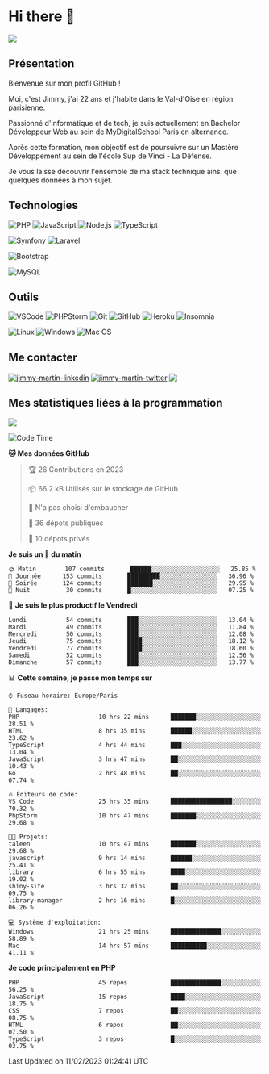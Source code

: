 # Hi there 👋

![](https://komarev.com/ghpvc/?username=jimmy-martin&color=1a1b27)

<!--
**jimmy-martin/jimmy-martin** is a ✨ _special_ ✨ repository because its `README.md` (this file) appears on your GitHub profile.

Here are some ideas to get you started:

- 🔭 I’m currently working on ...
- 🌱 I’m currently learning ...
- 👯 I’m looking to collaborate on ...
- 🤔 I’m looking for help with ...
- 💬 Ask me about ...
- 📫 How to reach me: ...
- 😄 Pronouns: ...
- ⚡ Fun fact: ...
-->

## Présentation

Bienvenue sur mon profil GitHub !

Moi, c'est Jimmy, j'ai 22 ans et j'habite dans le Val-d'Oise en région parisienne.

Passionné d'informatique et de tech, je suis actuellement en Bachelor Développeur Web au sein de MyDigitalSchool Paris en alternance.

Après cette formation, mon objectif est de poursuivre sur un Mastère Développement au sein de l'école Sup de Vinci - La Défense.

Je vous laisse découvrir l'ensemble de ma stack technique ainsi que quelques données à mon sujet.

## Technologies

<div>

![PHP](https://img.shields.io/badge/PHP-777BB4?style=for-the-badge&logo=php&logoColor=white) ![JavaScript](https://img.shields.io/badge/JavaScript-F7DF1E?style=for-the-badge&logo=javascript&logoColor=black) ![Node.js](https://img.shields.io/badge/Node.js-43853D?style=for-the-badge&logo=node.js&logoColor=white) ![TypeScript](https://img.shields.io/badge/TypeScript-007ACC?style=for-the-badge&logo=typescript&logoColor=white)

</div>
<div>

![Symfony](https://img.shields.io/badge/Symfony-092E20?style=for-the-badge&logo=symfony&logoColor=white) ![Laravel](https://img.shields.io/badge/Laravel-FF2D20?style=for-the-badge&logo=laravel&logoColor=white)

</div>
<div>

![Bootstrap](https://img.shields.io/badge/Bootstrap-563D7C?style=for-the-badge&logo=bootstrap&logoColor=white)

</div>
<div>

![MySQL](https://img.shields.io/badge/MySQL-4479A1?style=for-the-badge&logo=mysql&logoColor=white)

</div>

## Outils

![VSCode](https://img.shields.io/badge/VSCode-007ACC?style=for-the-badge&logo=visual-studio-code&logoColor=white)
![PHPStorm](http://img.shields.io/badge/-PHPStorm-181717?style=for-the-badge&logo=phpstorm&logoColor=white)
![Git](https://img.shields.io/badge/Git-E44C30?style=for-the-badge&logo=git&logoColor=white)
![GitHub](https://img.shields.io/badge/GitHub-100000?style=for-the-badge&logo=github&logoColor=white)
![Heroku](https://img.shields.io/badge/Heroku-6762a6?style=for-the-badge&logo=heroku&logoColor=white)
![Insomnia](https://img.shields.io/badge/Insomnia-5600cd?style=for-the-badge&logo=insomnia&logoColor=white)

![Linux](https://img.shields.io/badge/Linux-FCC624?style=for-the-badge&logo=linux&logoColor=white)
![Windows](https://img.shields.io/badge/Windows-0078D6?style=for-the-badge&logo=windows&logoColor=white)
![Mac OS](https://img.shields.io/badge/mac%20os-000000?style=for-the-badge&logo=apple&logoColor=white)

## Me contacter

<p>
<a href="https://www.linkedin.com/in/jimmy-martin-dev/" target="blank"><img align="center" src="https://img.shields.io/badge/-LinkedIn-0077B5?style=for-the-badge&logo=Linkedin&logoColor=white&link=https://www.linkedin.com/in/jimmy-martin-dev/" alt="jimmy-martin-linkedin"/></a>
<a href="https://twitter.com/jimmydev_" target="blank"><img align="center" src="https://img.shields.io/badge/-Twitter-1DA1F2?style=for-the-badge&logo=Twitter&logoColor=white&link=https://twitter.com/jimmydev_" alt="jimmy-martin-twitter"/></a>
 <a href="mailto:jimmy.martin952@gmail.com" target="blank"><img align="center" src="https://img.shields.io/badge/gmail-D14836?style=for-the-badge&logo=gmail&logoColor=white" /></a>
</p>

## Mes statistiques liées à la programmation

<a href="https://github-readme-stats.vercel.app/api/top-langs/?username=jimmy-martin&layout=compact">
  <img align="center" src="https://github-readme-stats.vercel.app/api/top-langs/?username=jimmy-martin&layout=compact"/>
</a>



<!--START_SECTION:waka-->
![Code Time](http://img.shields.io/badge/Code%20Time-1%2C499%20hrs%2045%20mins-blue)

**🐱 Mes données GitHub** 

> 🏆 26 Contributions en 2023
 > 
> 📦 66.2 kB Utilisés sur le stockage de GitHub 
 > 
> 🚫 N'a pas choisi d'embaucher
 > 
> 📜 36 dépots publiques 
 > 
> 🔑 10 dépots privés  
 > 
**Je suis un 🐤 du matin** 

```text
🌞 Matin        107 commits       ██████░░░░░░░░░░░░░░░░░░░   25.85 % 
🌆 Journée      153 commits       █████████░░░░░░░░░░░░░░░░   36.96 % 
🌃 Soirée       124 commits       ███████░░░░░░░░░░░░░░░░░░   29.95 % 
🌙 Nuit          30 commits       █░░░░░░░░░░░░░░░░░░░░░░░░   07.25 % 

```
📅 **Je suis le plus productif le Vendredi** 

```text
Lundi           54 commits       ███░░░░░░░░░░░░░░░░░░░░░░   13.04 % 
Mardi           49 commits       ███░░░░░░░░░░░░░░░░░░░░░░   11.84 % 
Mercredi        50 commits       ███░░░░░░░░░░░░░░░░░░░░░░   12.08 % 
Jeudi           75 commits       ████░░░░░░░░░░░░░░░░░░░░░   18.12 % 
Vendredi        77 commits       ████░░░░░░░░░░░░░░░░░░░░░   18.60 % 
Samedi          52 commits       ███░░░░░░░░░░░░░░░░░░░░░░   12.56 % 
Dimanche        57 commits       ███░░░░░░░░░░░░░░░░░░░░░░   13.77 % 

```


📊 **Cette semaine, je passe mon temps sur** 

```text
⌚︎ Fuseau horaire: Europe/Paris

💬 Langages: 
PHP                      10 hrs 22 mins      ███████░░░░░░░░░░░░░░░░░░   28.51 % 
HTML                     8 hrs 35 mins       ██████░░░░░░░░░░░░░░░░░░░   23.62 % 
TypeScript               4 hrs 44 mins       ███░░░░░░░░░░░░░░░░░░░░░░   13.04 % 
JavaScript               3 hrs 47 mins       ██░░░░░░░░░░░░░░░░░░░░░░░   10.43 % 
Go                       2 hrs 48 mins       ██░░░░░░░░░░░░░░░░░░░░░░░   07.74 % 

🔥 Éditeurs de code: 
VS Code                  25 hrs 35 mins      █████████████████░░░░░░░░   70.32 % 
PhpStorm                 10 hrs 47 mins      ███████░░░░░░░░░░░░░░░░░░   29.68 % 

🐱‍💻 Projets: 
taleen                   10 hrs 47 mins      ███████░░░░░░░░░░░░░░░░░░   29.68 % 
javascript               9 hrs 14 mins       ██████░░░░░░░░░░░░░░░░░░░   25.41 % 
library                  6 hrs 55 mins       ████░░░░░░░░░░░░░░░░░░░░░   19.02 % 
shiny-site               3 hrs 32 mins       ██░░░░░░░░░░░░░░░░░░░░░░░   09.75 % 
library-manager          2 hrs 16 mins       █░░░░░░░░░░░░░░░░░░░░░░░░   06.26 % 

💻 Système d'exploitation: 
Windows                  21 hrs 25 mins      ██████████████░░░░░░░░░░░   58.89 % 
Mac                      14 hrs 57 mins      ██████████░░░░░░░░░░░░░░░   41.11 % 

```

**Je code principalement en PHP** 

```text
PHP                      45 repos            ██████████████░░░░░░░░░░░   56.25 % 
JavaScript               15 repos            ████░░░░░░░░░░░░░░░░░░░░░   18.75 % 
CSS                      7 repos             ██░░░░░░░░░░░░░░░░░░░░░░░   08.75 % 
HTML                     6 repos             ██░░░░░░░░░░░░░░░░░░░░░░░   07.50 % 
TypeScript               3 repos             █░░░░░░░░░░░░░░░░░░░░░░░░   03.75 % 

```



 Last Updated on 11/02/2023 01:24:41 UTC
<!--END_SECTION:waka-->


